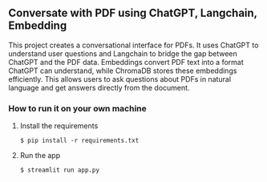 ## Conversate with PDF using ChatGPT, Langchain, Embedding

This project creates a conversational interface for PDFs. It uses ChatGPT to understand user questions and Langchain to bridge the gap between ChatGPT and the PDF data. Embeddings convert PDF text into a format ChatGPT can understand, while ChromaDB stores these embeddings efficiently. This allows users to ask questions about PDFs in natural language and get answers directly from the document.


### How to run it on your own machine

1. Install the requirements

   ```
   $ pip install -r requirements.txt
   ```

2. Run the app

   ```
   $ streamlit run app.py
   ```
